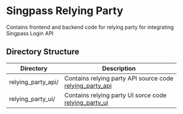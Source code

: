 # Singpass Relying Party
Contains frontend and backend code for relying party for integrating Singpass Login API

## Directory Structure

**Directory** | **Description**
------------------ | --------------
relying_party_api/ | Contains relying party API source code <br /> [relying_party_api](relying_party_api/README.md)
relying_party_ui/  | Contains relying party UI sorce code <br /> [relying_party_ui](relying_party_ui/README.md)
